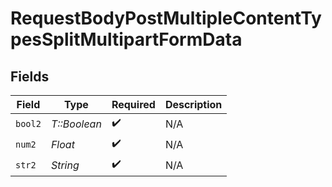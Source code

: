 # RequestBodyPostMultipleContentTypesSplitMultipartFormData


## Fields

| Field              | Type               | Required           | Description        |
| ------------------ | ------------------ | ------------------ | ------------------ |
| `bool2`            | *T::Boolean*       | :heavy_check_mark: | N/A                |
| `num2`             | *Float*            | :heavy_check_mark: | N/A                |
| `str2`             | *String*           | :heavy_check_mark: | N/A                |